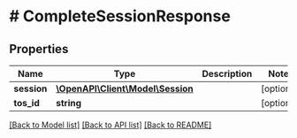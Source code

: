 # # CompleteSessionResponse

## Properties

Name | Type | Description | Notes
------------ | ------------- | ------------- | -------------
**session** | [**\OpenAPI\Client\Model\Session**](Session.md) |  | [optional]
**tos_id** | **string** |  | [optional]

[[Back to Model list]](../../README.md#models) [[Back to API list]](../../README.md#endpoints) [[Back to README]](../../README.md)
